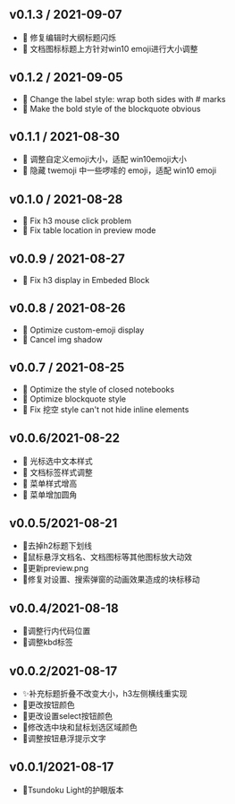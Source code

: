 ## v0.1.3 / 2021-09-07
* :bug: 修复编辑时大纲标题闪烁
* :lipstick: 文档图标标题上方针对win10 emoji进行大小调整
## v0.1.2 / 2021-09-05

* :lipstick: Change the label style: wrap both sides with # marks
* :lipstick: Make the bold style of the blockquote obvious

## v0.1.1 / 2021-08-30

* :lipstick: 调整自定义emoji大小，适配 win10emoji大小
* 💄 隐藏 twemoji 中一些啰嗦的 emoji，适配 win10 emoji

## v0.1.0 / 2021-08-28

* :bug: Fix h3 mouse click problem
* :bug: Fix table location in preview mode

## v0.0.9 / 2021-08-27

* :bug: Fix h3 display in Embeded Block

## v0.0.8 / 2021-08-26

* :lipstick: Optimize custom-emoji display
* :lipstick: Cancel img shadow

## v0.0.7 / 2021-08-25

* :lipstick: Optimize the style of closed notebooks
* :lipstick: Optimize blockquote style
* :bug: Fix 挖空 style can't not hide inline elements

## v0.0.6/2021-08-22

* :lipstick: 光标选中文本样式
* :lipstick: 文档标签样式调整
* :lipstick: 菜单样式增高
* :lipstick: 菜单增加圆角

## v0.0.5/2021-08-21

* 💄去掉h2标题下划线
* 💄鼠标悬浮文档名、文档图标等其他图标放大动效
* 📸更新preview.png
* 🐛修复对设置、搜索弹窗的动画效果造成的块标移动

## v0.0.4/2021-08-18

* 💄调整行内代码位置
* 💄调整kbd标签

## v0.0.2/2021-08-17

* ✨补充标题折叠不改变大小，h3左侧横线重实现
* 💄更改按钮颜色
* 💄更改设置select按钮颜色
* 💄修改选中块和鼠标划选区域颜色
* 💄调整按钮悬浮提示文字

## v0.0.1/2021-08-17

* 🎉Tsundoku Light的护眼版本

